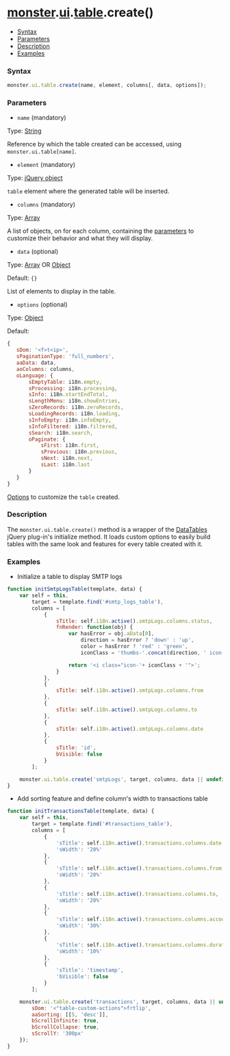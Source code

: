 # [monster][monster].[ui][ui].[table][table].create()

* [Syntax](#syntax)
* [Parameters](#parameters)
* [Description](#description)
* [Examples](#examples)

### Syntax
```javascript
monster.ui.table.create(name, element, columns[, data, options]);
```

### Parameters
* `name` (mandatory)

 Type: [String][string_literal]

 Reference by which the table created can be accessed, using `monster.ui.table[name]`.

* `element` (mandatory)

 Type: [jQuery object][jquery]

 `table` element where the generated table will be inserted.

* `columns` (mandatory)

 Type: [Array][array_literal]

 A list of objects, on for each column, containing the [parameters][datatable_columns] to customize their behavior and what they will display.

* `data` (optional)

 Type: [Array][array_literal] OR [Object][object_literal]

 Default: `{}`

 List of elements to display in the table.

* `options` (optional)

 Type: [Object][object_literal]

 Default:
 ```javascript
 {
    sDom: '<f>t<ip>',
    sPaginationType: 'full_numbers',
    aaData: data,
    aoColumns: columns,
    oLanguage: {
        sEmptyTable: i18n.empty,
        sProcessing: i18n.processing,
        sInfo: i18n.startEndTotal,
        sLengthMenu: i18n.showEntries,
        sZeroRecords: i18n.zeroRecords,
        sLoadingRecords: i18n.loading,
        sInfoEmpty: i18n.infoEmpty,
        sInfoFiltered: i18n.filtered,
        sSearch: i18n.search,
        oPaginate: {
            sFirst: i18n.first,
            sPrevious: i18n.previous,
            sNext: i18n.next,
            sLast: i18n.last
        }
    }
 }
 ```
 [Options][datatable_reference] to customize the `table` created.

### Description
The `monster.ui.table.create()` method is a wrapper of the [DataTables][datatables] jQuery plug-in's initialize method. It loads custom options to easily build tables with the same look and features for every table created with it.

### Examples
* Initialize a table to display SMTP logs
```javascript
function initSmtpLogsTable(template, data) {
    var self = this,
        target = template.find('#smtp_logs_table'),
        columns = [
            {
                sTitle: self.i18n.active().smtpLogs.columns.status,
                fnRender: function(obj) {
                    var hasError = obj.aData[0],
                        direction = hasError ? 'down' : 'up',
                        color = hasError ? 'red' : 'green',
                        iconClass = 'thumbs-'.concat(direction, ' icon-', color);

                    return '<i class="icon-'+ iconClass + '">';
                }
            },
            {
                sTitle: self.i18n.active().smtpLogs.columns.from
            },
            {
                sTitle: self.i18n.active().smtpLogs.columns.to
            },
            {
                sTitle: self.i18n.active().smtpLogs.columns.date
            },
            {
                sTitle: 'id',
                bVisible: false
            }
        ];

    monster.ui.table.create('smtpLogs', target, columns, data || undefined);
}
```
* Add sorting feature and define column's width to transactions table
```javascript
function initTransactionsTable(template, data) {
    var self = this,
        target = template.find('#transactions_table'),
        columns = [
            {
                'sTitle': self.i18n.active().transactions.columns.date,
                'sWidth': '20%'
            },
            {
                'sTitle': self.i18n.active().transactions.columns.from,
                'sWidth': '20%'
            },
            {
                'sTitle': self.i18n.active().transactions.columns.to,
                'sWidth': '20%'
            },
            {
                'sTitle': self.i18n.active().transactions.columns.account,
                'sWidth': '30%'
            },
            {
                'sTitle': self.i18n.active().transactions.columns.duration,
                'sWidth': '10%'
            },
            {
                'sTitle': 'timestamp',
                'bVisible': false
            }
        ];

    monster.ui.table.create('transactions', target, columns, data || undefined, {
        sDom: '<"table-custom-actions">frtlip',
        aaSorting: [[5, 'desc']],
        bScrollInfinite: true,
        bScrollCollapse: true,
        sScrollY: '300px'
    });
}
```

[monster]: ../../../monster.md
[ui]: ../../ui.md
[table]: ../table.md

[string_literal]: https://developer.mozilla.org/en-US/docs/Web/JavaScript/Guide/Values,_variables,_and_literals#String_literals
[jquery]: http://api.jquery.com/Types/#jQuery
[array_literal]: https://developer.mozilla.org/en-US/docs/Web/JavaScript/Guide/Values,_variables,_and_literals#Array_literals
[object_literal]: https://developer.mozilla.org/en-US/docs/Web/JavaScript/Guide/Values,_variables,_and_literals#Object_literals
[datatable_columns]: http://legacy.datatables.net/usage/columns
[datatable_reference]: http://legacy.datatables.net/ref
[datatables]: http://legacy.datatables.net/release-datatables/examples/basic_init/zero_config.html